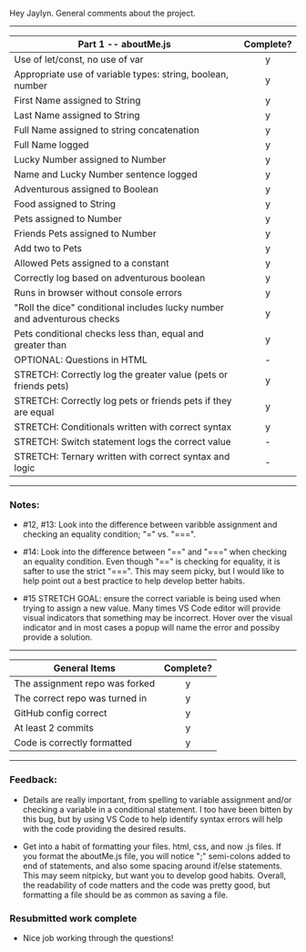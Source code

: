 Hey Jaylyn. General comments about the project.

---

| Part 1 -- aboutMe.js                                                     | Complete? |
| ------------------------------------------------------------------------ | :-------: |
| Use of let/const, no use of var                                          |     y     |
| Appropriate use of variable types: string, boolean, number               |     y     |
| First Name assigned to String                                            |     y     |
| Last Name assigned to String                                             |     y     |
| Full Name assigned to string concatenation                               |     y     |
| Full Name logged                                                         |     y     |
| Lucky Number assigned to Number                                          |     y     |
| Name and Lucky Number sentence logged                                    |     y     |
| Adventurous assigned to Boolean                                          |     y     |
| Food assigned to String                                                  |     y     |
| Pets assigned to Number                                                  |     y     |
| Friends Pets assigned to Number                                          |     y     |
| Add two to Pets                                                          |     y     |
| Allowed Pets assigned to a constant                                      |     y     |
| Correctly log based on adventurous boolean                               |     y     |
| Runs in browser without console errors                                   |     y     |
| "Roll the dice" conditional includes lucky number and adventurous checks |     y     |
| Pets conditional checks less than, equal and greater than                |     y     |
| OPTIONAL: Questions in HTML                                              |     -     |
| STRETCH: Correctly log the greater value (pets or friends pets)          |     y     |
| STRETCH: Correctly log pets or friends pets if they are equal            |     y     |
| STRETCH: Conditionals written with correct syntax                        |     y     |
| STRETCH: Switch statement logs the correct value                         |     -     |
| STRETCH: Ternary written with correct syntax and logic                   |     -     |

---

### Notes:

- #12, #13: Look into the difference between varibble assignment and checking an equality condition; "=" vs. "===".

- #14: Look into the difference between "==" and "===" when checking an equality condition. Even though "==" is checking for equality, it is safter to use the strict "===".
  This may seem picky, but I would like to help point out a best practice to help develop better habits.

- #15 STRETCH GOAL: ensure the correct variable is being used when trying to assign a new value. Many times VS Code editor will provide visual indicators that something may be incorrect. Hover over the visual indicator and in most cases a popup will name the error and possiby provide a solution.

---

| General Items                  | Complete? |
| ------------------------------ | :-------: |
| The assignment repo was forked |     y     |
| The correct repo was turned in |     y     |
| GitHub config correct          |     y     |
| At least 2 commits             |     y     |
| Code is correctly formatted    |     y     |

---

### Feedback:

- Details are really important, from spelling to variable assignment and/or checking a variable in a conditional statement. I too have been bitten by this bug, but by using VS Code to help identify syntax errors will help with the code providing the desired results.

- Get into a habit of formatting your files. html, css, and now .js files. If you format the aboutMe.js file, you will notice ";" semi-colons added to end of statements, and also some spacing around if/else statements. This may seem nitpicky, but want you to develop good habits. Overall, the readability of code matters and the code was pretty good, but formatting a file should be as common as saving a file.

### Resubmitted work complete

- Nice job working through the questions!
